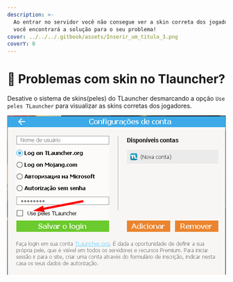 ```yaml
---
description: >-
  Ao entrar no servidor você não consegue ver a skin correta dos jogadores? Aqui
  você encontrará a solução para o seu problema!
cover: ../../../.gitbook/assets/Inserir_um_titulo_3.png
coverY: 0
---
```


# 👕 Problemas com skin no Tlauncher?

Desative o sistema de skins(peles) do TLauncher desmarcando a opção `Use peles TLauncher` para visualizar as skins corretas dos jogadores.

![](<../../../.gitbook/assets/image (1) (1) (1) (1) (1).png>)
